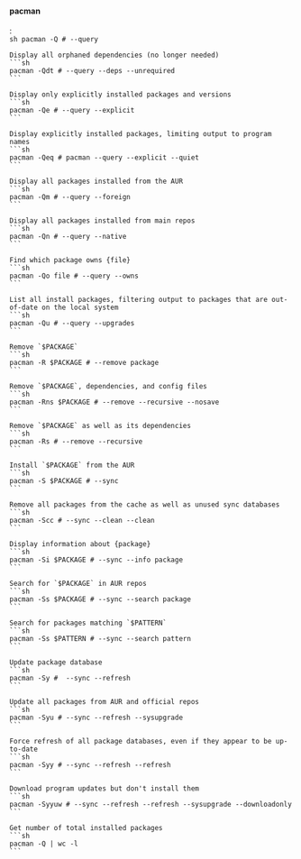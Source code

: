 #### pacman
:   
    ```sh
    pacman -Q # --query
    ```

    Display all orphaned dependencies (no longer needed)
    ```sh
    pacman -Qdt # --query --deps --unrequired
    ```

    Display only explicitly installed packages and versions
    ```sh
    pacman -Qe # --query --explicit
    ```

    Display explicitly installed packages, limiting output to program names
    ```sh
    pacman -Qeq # pacman --query --explicit --quiet
    ```

    Display all packages installed from the AUR
    ```sh
    pacman -Qm # --query --foreign
    ```

    Display all packages installed from main repos
    ```sh
    pacman -Qn # --query --native
    ```

    Find which package owns {file}
    ```sh
    pacman -Qo file # --query --owns
    ```

    List all install packages, filtering output to packages that are out-of-date on the local system
    ```sh
    pacman -Qu # --query --upgrades
    ```

    Remove `$PACKAGE`
    ```sh
    pacman -R $PACKAGE # --remove package
    ```

    Remove `$PACKAGE`, dependencies, and config files
    ```sh
    pacman -Rns $PACKAGE # --remove --recursive --nosave
    ```

    Remove `$PACKAGE` as well as its dependencies
    ```sh
    pacman -Rs # --remove --recursive
    ```

    Install `$PACKAGE` from the AUR
    ```sh
    pacman -S $PACKAGE # --sync
    ```

    Remove all packages from the cache as well as unused sync databases
    ```sh
    pacman -Scc # --sync --clean --clean
    ```

    Display information about {package}
    ```sh
    pacman -Si $PACKAGE # --sync --info package
    ```

    Search for `$PACKAGE` in AUR repos
    ```sh
    pacman -Ss $PACKAGE # --sync --search package
    ```

    Search for packages matching `$PATTERN`
    ```sh
    pacman -Ss $PATTERN # --sync --search pattern
    ```

    Update package database
    ```sh
    pacman -Sy #  --sync --refresh
    ```

    Update all packages from AUR and official repos
    ```sh
    pacman -Syu # --sync --refresh --sysupgrade
    ```

    Force refresh of all package databases, even if they appear to be up-to-date
    ```sh
    pacman -Syy # --sync --refresh --refresh
    ```

    Download program updates but don't install them
    ```sh
    pacman -Syyuw # --sync --refresh --refresh --sysupgrade --downloadonly
    ```

    Get number of total installed packages
    ```sh
    pacman -Q | wc -l
    ```